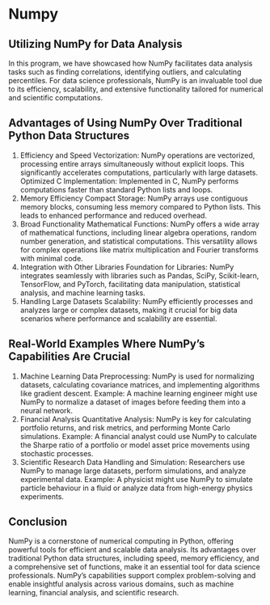 # Numpy

## Utilizing NumPy for Data Analysis
In this program, we have showcased how NumPy facilitates data analysis tasks such as finding correlations, identifying outliers, and calculating percentiles. For data science professionals, NumPy is an invaluable tool due to its efficiency, scalability, and extensive functionality tailored for numerical and scientific computations.

## Advantages of Using NumPy Over Traditional Python Data Structures
1. Efficiency and Speed
Vectorization: NumPy operations are vectorized, processing entire arrays simultaneously without explicit loops. This significantly accelerates computations, particularly with large datasets.
Optimized C Implementation: Implemented in C, NumPy performs computations faster than standard Python lists and loops.
2. Memory Efficiency
Compact Storage: NumPy arrays use contiguous memory blocks, consuming less memory compared to Python lists. This leads to enhanced performance and reduced overhead.
3. Broad Functionality
Mathematical Functions: NumPy offers a wide array of mathematical functions, including linear algebra operations, random number generation, and statistical computations. This versatility allows for complex operations like matrix multiplication and Fourier transforms with minimal code.
4. Integration with Other Libraries
Foundation for Libraries: NumPy integrates seamlessly with libraries such as Pandas, SciPy, Scikit-learn, TensorFlow, and PyTorch, facilitating data manipulation, statistical analysis, and machine learning tasks.
5. Handling Large Datasets
Scalability: NumPy efficiently processes and analyzes large or complex datasets, making it crucial for big data scenarios where performance and scalability are essential.

## Real-World Examples Where NumPy’s Capabilities Are Crucial
1. Machine Learning
Data Preprocessing: NumPy is used for normalizing datasets, calculating covariance matrices, and implementing algorithms like gradient descent.
Example: A machine learning engineer might use NumPy to normalize a dataset of images before feeding them into a neural network.
2. Financial Analysis
Quantitative Analysis: NumPy is key for calculating portfolio returns, and risk metrics, and performing Monte Carlo simulations.
Example: A financial analyst could use NumPy to calculate the Sharpe ratio of a portfolio or model asset price movements using stochastic processes.
3. Scientific Research
Data Handling and Simulation: Researchers use NumPy to manage large datasets, perform simulations, and analyze experimental data.
Example: A physicist might use NumPy to simulate particle behaviour in a fluid or analyze data from high-energy physics experiments.

## Conclusion
NumPy is a cornerstone of numerical computing in Python, offering powerful tools for efficient and scalable data analysis. Its advantages over traditional Python data structures, including speed, memory efficiency, and a comprehensive set of functions, make it an essential tool for data science professionals. NumPy’s capabilities support complex problem-solving and enable insightful analysis across various domains, such as machine learning, financial analysis, and scientific research.
